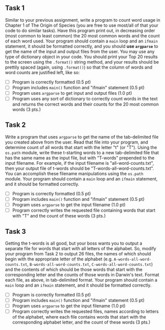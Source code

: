 ## Task 1

Similar to your previous assignment, write a program to count word usage in Chapter 1 of The Origin of Species (you are free to use most/all of that your code to do similar tasks).  Have this program print out, in decreasing order (most common to least common) the 20 most common words and the count of each word used. Your program should contain a `main` loop and an `ifmain` statement, it should be formatted correctly, and you should **use `argparse`** to get the name of the input and output files from the user.  You may use any type of dictionary object in your code.  You should print your Top 20 results to the screen using the `.format()` string method, and your results should be prettily spaced (again, using `.format()`) so that the column of words and word counts are justified left, like so:

- [ ] Program is correctly formatted (0.5 pt)
- [ ] Program includes `main()` function and "ifmain" statement (0.5 pt)
- [ ] Program uses `argparse` to get input and output files (1.0 pt)
- [ ] Program uses any sort of dictionary to correctly count words in the text and returns the correct words and their counts for the 20 most common words (3 pts.)

## Task 2

Write a program that uses `argparse` to get the name of the tab-delimited file you created above from the user.  Read that file into your program, and determine count of all words that start with the letter "t" (or "T").  Using the `os.path` module, write these t-starting words to a new tab-delimited file that has the same name as the input file, but with "T-words" prepended to the input filename.  For example, if the input filename is "all-word-counts.txt", then your output file of t-words should be "T-words-all-word-counts.txt".  You can accomplish these filename manipulations using the `os.path` module. Your program should contain a `main` loop and an `ifmain` statement, and it should be formatted correctly.

- [ ] Program is correctly formatted (0.5 pt)
- [ ] Program includes `main()` function and "ifmain" statement (0.5 pt)
- [ ] Program uses `argparse` to get the input filename (1.0 pt)
- [ ] Program correctly writes the requested file containing words that start with "T" and the count of these words (3 pts.)

## Task 3

Getting the t-words is all good, but your boss wants you to output a separate file for words that start with all letters of the alphabet.  So, modify your program from Task 2 to output 26 files, the names of which should begin with the appropriate letter of the alphabet (e.g. `A-words-all-word-counts.txt`, `B-words-all-word-counts.txt`, `C-words-all-word-counts.txt`) and the contents of which should be those words that start with the corresponding letter and the counts of those words in Darwin's text.  Format each file, as above, in tab-delimited format. Your program should contain a `main` loop and an `ifmain` statement, and it should be formatted correctly.

- [ ] Program is correctly formatted (0.5 pt)
- [ ] Program includes `main()` function and "ifmain" statement (0.5 pt)
- [ ] Program uses `argparse` to get the input filename (1.0 pt)
- [ ] Program correctly writes the requested files, names according to letters of the alphabet, where each file contains words that start with the corresponding alphabet letter, and the count of these words (3 pts.)
